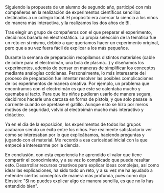 Siguiendo la propuesta de un alumno de segundo año, participé con mis compañeros en la realización de experimentos científicos sencillos destinados a un colegio local. El propósito era acercar la ciencia a los niños de manera más interactiva, y la realizamos los dos años de BI.

Tras elegir un grupo de compañeros con el que preparar el experimento, decidimos basarlo en electrostática. La propia selección de la temática fue un reto en sí mismo, debido a que queríamos hacer un experimento original, pero que a su vez fuera fácil de explicar a los más pequeños. 

Durante la semana de preparación recopilamos distintos materiales (cable de cobre para el electroimán, una bola de plasma…) y diseñamos los experimentos, además de pensar en maneras de simplificar los conceptos mediante analogías cotidianas. Personalmente, lo más interesante del proceso de preparación fue intentar resolver las posibles complicaciones de los experimentos de manera creativa. Por ejemplo, un problema que encontramos con el electroimán es que este se calentaba mucho y quemaba al tacto. Para que los niños pudieran usarlo de manera segura, decidimos hacerle una carcasa en forma de pistola, y que solo pasase la corriente cuando se apretase el gatillo. Aunque esto se hizo por meros motivos de seguridad, volvió al electroimán mucho más interactivo y didáctico.  

Ya en el día de la exposición, los experimentos de todos los grupos acabaron siendo un éxito entre los niños. Fue realmente satisfactorio ver cómo se interesaban por lo que explicábamos, haciendo preguntas y jugando con el material. Me recordó a esa curiosidad inicial con la que empecé a interesarme por la ciencia.

En conclusión, con esta experiencia he aprendido el valor que tiene compartir el conocimiento, y a su vez lo complicado que puede resultar esto. Desarrollar recursos creativos para explicar ideas complejas, así como idear las explicaciones, ha sido todo un reto, y a su vez me ha ayudado a entender ciertos conceptos de manera más profunda, pues como dijo Einstein: "Si no puedes explicar algo de manera sencilla, es que no lo has entendido bien".
